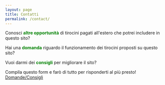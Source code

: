 ```yaml
---
layout: page
title: Contatti
permalink: /contact/
---
```


Conosci <span style="color:green">**altre opportunità**</span> di tirocini pagati all'estero che potrei includere in questo sito? 

Hai una <span style="color:green">**domanda**</span> riguardo il funzionamento dei tirocini proposti su questo sito? 

Vuoi darmi dei <span style="color:green">**consigli**</span> per migliorare il sito? 

Compila questo form e farò di tutto per risponderti al più presto! [Domande/Consigli](https://forms.gle/iinMkSd6mdeNb6no6)

